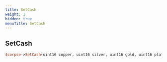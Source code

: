 ```yaml
---
title: SetCash
weight: 1
hidden: true
menuTitle: SetCash
---
```

## SetCash
```perl
$corpse->SetCash(uint16 copper, uint16 silver, uint16 gold, uint16 platinum)
```